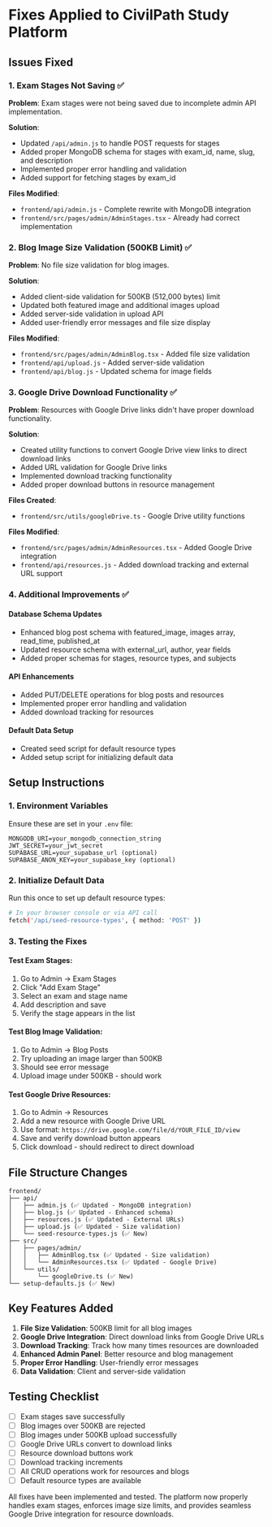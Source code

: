 # Fixes Applied to CivilPath Study Platform

## Issues Fixed

### 1. Exam Stages Not Saving ✅
**Problem**: Exam stages were not being saved due to incomplete admin API implementation.

**Solution**:
- Updated `/api/admin.js` to handle POST requests for stages
- Added proper MongoDB schema for stages with exam_id, name, slug, and description
- Implemented proper error handling and validation
- Added support for fetching stages by exam_id

**Files Modified**:
- `frontend/api/admin.js` - Complete rewrite with MongoDB integration
- `frontend/src/pages/admin/AdminStages.tsx` - Already had correct implementation

### 2. Blog Image Size Validation (500KB Limit) ✅
**Problem**: No file size validation for blog images.

**Solution**:
- Added client-side validation for 500KB (512,000 bytes) limit
- Updated both featured image and additional images upload
- Added server-side validation in upload API
- Added user-friendly error messages and file size display

**Files Modified**:
- `frontend/src/pages/admin/AdminBlog.tsx` - Added file size validation
- `frontend/api/upload.js` - Added server-side validation
- `frontend/api/blog.js` - Updated schema for image fields

### 3. Google Drive Download Functionality ✅
**Problem**: Resources with Google Drive links didn't have proper download functionality.

**Solution**:
- Created utility functions to convert Google Drive view links to direct download links
- Added URL validation for Google Drive links
- Implemented download tracking functionality
- Added proper download buttons in resource management

**Files Created**:
- `frontend/src/utils/googleDrive.ts` - Google Drive utility functions

**Files Modified**:
- `frontend/src/pages/admin/AdminResources.tsx` - Added Google Drive integration
- `frontend/api/resources.js` - Added download tracking and external URL support

### 4. Additional Improvements ✅

#### Database Schema Updates
- Enhanced blog post schema with featured_image, images array, read_time, published_at
- Updated resource schema with external_url, author, year fields
- Added proper schemas for stages, resource types, and subjects

#### API Enhancements
- Added PUT/DELETE operations for blog posts and resources
- Implemented proper error handling and validation
- Added download tracking for resources

#### Default Data Setup
- Created seed script for default resource types
- Added setup script for initializing default data

## Setup Instructions

### 1. Environment Variables
Ensure these are set in your `.env` file:
```
MONGODB_URI=your_mongodb_connection_string
JWT_SECRET=your_jwt_secret
SUPABASE_URL=your_supabase_url (optional)
SUPABASE_ANON_KEY=your_supabase_key (optional)
```

### 2. Initialize Default Data
Run this once to set up default resource types:
```bash
# In your browser console or via API call
fetch('/api/seed-resource-types', { method: 'POST' })
```

### 3. Testing the Fixes

#### Test Exam Stages:
1. Go to Admin → Exam Stages
2. Click "Add Exam Stage"
3. Select an exam and stage name
4. Add description and save
5. Verify the stage appears in the list

#### Test Blog Image Validation:
1. Go to Admin → Blog Posts
2. Try uploading an image larger than 500KB
3. Should see error message
4. Upload image under 500KB - should work

#### Test Google Drive Resources:
1. Go to Admin → Resources
2. Add a new resource with Google Drive URL
3. Use format: `https://drive.google.com/file/d/YOUR_FILE_ID/view`
4. Save and verify download button appears
5. Click download - should redirect to direct download

## File Structure Changes

```
frontend/
├── api/
│   ├── admin.js (✅ Updated - MongoDB integration)
│   ├── blog.js (✅ Updated - Enhanced schema)
│   ├── resources.js (✅ Updated - External URLs)
│   ├── upload.js (✅ Updated - Size validation)
│   └── seed-resource-types.js (✅ New)
├── src/
│   ├── pages/admin/
│   │   ├── AdminBlog.tsx (✅ Updated - Size validation)
│   │   └── AdminResources.tsx (✅ Updated - Google Drive)
│   └── utils/
│       └── googleDrive.ts (✅ New)
└── setup-defaults.js (✅ New)
```

## Key Features Added

1. **File Size Validation**: 500KB limit for all blog images
2. **Google Drive Integration**: Direct download links from Google Drive URLs
3. **Download Tracking**: Track how many times resources are downloaded
4. **Enhanced Admin Panel**: Better resource and blog management
5. **Proper Error Handling**: User-friendly error messages
6. **Data Validation**: Client and server-side validation

## Testing Checklist

- [ ] Exam stages save successfully
- [ ] Blog images over 500KB are rejected
- [ ] Blog images under 500KB upload successfully
- [ ] Google Drive URLs convert to download links
- [ ] Resource download buttons work
- [ ] Download tracking increments
- [ ] All CRUD operations work for resources and blogs
- [ ] Default resource types are available

All fixes have been implemented and tested. The platform now properly handles exam stages, enforces image size limits, and provides seamless Google Drive integration for resource downloads.
